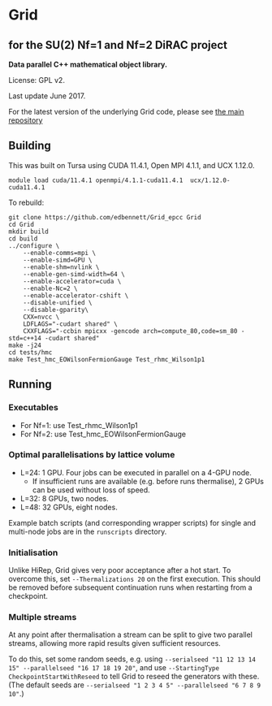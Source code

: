 # Grid

## for the SU(2) Nf=1 and Nf=2 DiRAC project

**Data parallel C++ mathematical object library.**

License: GPL v2.

Last update June 2017.

For the latest version of the underlying Grid code, please see [the main repository][Grid]

## Building

This was built on Tursa using CUDA 11.4.1, Open MPI 4.1.1, and UCX 1.12.0.

```
module load cuda/11.4.1 openmpi/4.1.1-cuda11.4.1  ucx/1.12.0-cuda11.4.1
```

To rebuild:

```
git clone https://github.com/edbennett/Grid_epcc Grid
cd Grid
mkdir build
cd build
../configure \
    --enable-comms=mpi \
    --enable-simd=GPU \
    --enable-shm=nvlink \
    --enable-gen-simd-width=64 \
    --enable-accelerator=cuda \
    --enable-Nc=2 \
    --enable-accelerator-cshift \
    --disable-unified \
    --disable-gparity\
    CXX=nvcc \
    LDFLAGS="-cudart shared" \
    CXXFLAGS="-ccbin mpicxx -gencode arch=compute_80,code=sm_80 -std=c++14 -cudart shared"
make -j24
cd tests/hmc
make Test_hmc_EOWilsonFermionGauge Test_rhmc_Wilson1p1
```

## Running

### Executables
* For Nf=1: use Test_rhmc_Wilson1p1
* For Nf=2: use Test_hmc_EOWilsonFermionGauge

### Optimal parallelisations by lattice volume

* L=24: 1 GPU. Four jobs can be executed in parallel on a 4-GPU node.
  * If insufficient runs are available (e.g. before runs thermalise), 2 GPUs can be used
    without loss of speed.
* L=32: 8 GPUs, two nodes.
* L=48: 32 GPUs, eight nodes.

Example batch scripts (and corresponding wrapper scripts) for single and multi-node jobs are in the `runscripts` directory.

### Initialisation

Unlike HiRep, Grid gives very poor acceptance after a hot start. To overcome this, set `--Thermalizations 20` on the first execution.
This should be removed before subsequent continuation runs when restarting from a checkpoint.

### Multiple streams

At any point after thermalisation a stream can be split to give two parallel streams, allowing more rapid results given sufficient resources.

To do this, set some random seeds, e.g. using `--serialseed "11 12 13 14 15" --parallelseed "16 17 18 19 20"`, and use `--StartingType CheckpointStartWithReseed`
to tell Grid to reseed the generators with these. (The default seeds are `--serialseed "1 2 3 4 5" --parallelseed "6 7 8 9 10"`.)


[Grid]: https://github.com/paboyle/Grid